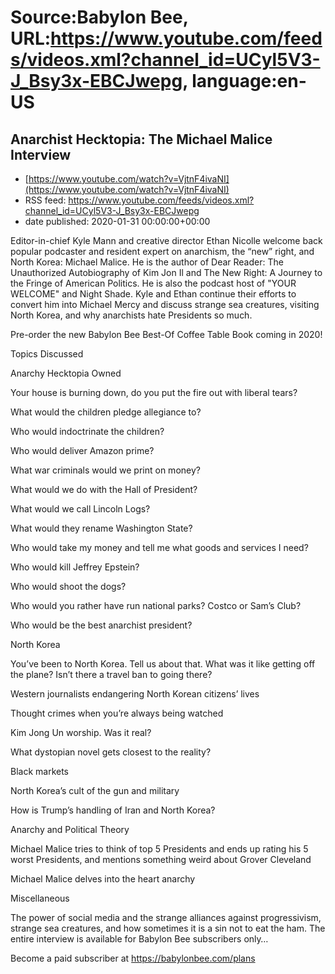 # Source:Babylon Bee, URL:https://www.youtube.com/feeds/videos.xml?channel_id=UCyl5V3-J_Bsy3x-EBCJwepg, language:en-US

## Anarchist Hecktopia: The Michael Malice Interview
 - [https://www.youtube.com/watch?v=VjtnF4ivaNI](https://www.youtube.com/watch?v=VjtnF4ivaNI)
 - RSS feed: https://www.youtube.com/feeds/videos.xml?channel_id=UCyl5V3-J_Bsy3x-EBCJwepg
 - date published: 2020-01-31 00:00:00+00:00

Editor-in-chief Kyle Mann and creative director Ethan Nicolle welcome back popular podcaster and resident expert on anarchism, the “new” right, and North Korea: Michael Malice. He is the author of  Dear Reader: The Unauthorized Autobiography of Kim Jon Il and The New Right: A Journey to the Fringe of American Politics. He is also the podcast host of  "YOUR WELCOME" and Night Shade. Kyle and Ethan continue their efforts to convert him into Michael Mercy and discuss strange sea creatures, visiting North Korea, and why anarchists hate Presidents so much.

  Pre-order the new Babylon Bee Best-Of Coffee Table Book coming in 2020!

 Topics Discussed

 Anarchy Hecktopia Owned

   Your house is burning down, do you put the fire out with liberal tears?

   What would the children pledge allegiance to?

   Who would indoctrinate the children?

   Who would deliver Amazon prime?

   What war criminals would we print on money?

   What would we do with the Hall of President?

   What would we call Lincoln Logs?

   What would they rename Washington State?

   Who would take my money and tell me what goods and services I need?

   Who would kill Jeffrey Epstein?

   Who would shoot the dogs?

   Who would you rather have run national parks? Costco or Sam’s Club?

   Who would be the best anarchist president?

   North Korea

   You’ve been to North Korea. Tell us about that. What was it like getting off the plane? Isn’t there a travel ban to going there?

   Western journalists endangering North Korean citizens’ lives

   Thought crimes when you’re always being watched

   Kim Jong Un worship. Was it real? 

   What dystopian novel gets closest to the reality? 

   Black markets

   North Korea’s cult of the gun and military

   How is Trump’s handling of Iran and North Korea?

   Anarchy and Political Theory

   Michael Malice tries to think of top 5 Presidents and ends up rating his 5 worst Presidents, and mentions something weird about Grover Cleveland

   Michael Malice delves into the heart anarchy

   Miscellaneous

  The power of social media and the strange alliances against progressivism, strange sea creatures, and how sometimes it is a sin not to eat the ham.  The entire interview is available for Babylon Bee subscribers only…

 Become a paid subscriber at https://babylonbee.com/plans

